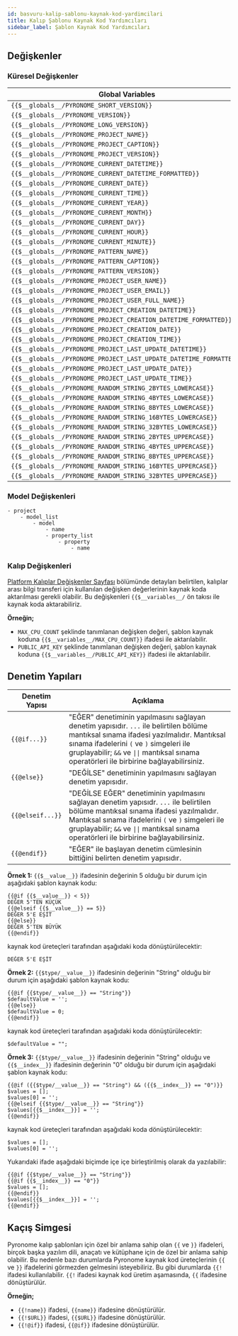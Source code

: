 ```yaml
---
id: basvuru-kalip-sablonu-kaynak-kod-yardimcilari
title: Kalıp Şablonu Kaynak Kod Yardımcıları
sidebar_label: Şablon Kaynak Kod Yardımcıları
---
```


<a id="aHeaderMenuAnchor" data-header-menu="Docs"></a>

## Değişkenler

### Küresel Değişkenler

| Global Variables | Description |
| --- | --- |
| `{{$__globals__/PYRONOME_SHORT_VERSION}}` |  |
| `{{$__globals__/PYRONOME_VERSION}}` |  |
| `{{$__globals__/PYRONOME_LONG_VERSION}}` |  |
| `{{$__globals__/PYRONOME_PROJECT_NAME}}` |  |
| `{{$__globals__/PYRONOME_PROJECT_CAPTION}}` |  |
| `{{$__globals__/PYRONOME_PROJECT_VERSION}}` |  |
| `{{$__globals__/PYRONOME_CURRENT_DATETIME}}` |  |
| `{{$__globals__/PYRONOME_CURRENT_DATETIME_FORMATTED}}` |  |
| `{{$__globals__/PYRONOME_CURRENT_DATE}}` |  |
| `{{$__globals__/PYRONOME_CURRENT_TIME}}` |  |
| `{{$__globals__/PYRONOME_CURRENT_YEAR}}` |  |
| `{{$__globals__/PYRONOME_CURRENT_MONTH}}` |  |
| `{{$__globals__/PYRONOME_CURRENT_DAY}}` |  |
| `{{$__globals__/PYRONOME_CURRENT_HOUR}}` |  |
| `{{$__globals__/PYRONOME_CURRENT_MINUTE}}` |  |
| `{{$__globals__/PYRONOME_PATTERN_NAME}}` |  |
| `{{$__globals__/PYRONOME_PATTERN_CAPTION}}` |  |
| `{{$__globals__/PYRONOME_PATTERN_VERSION}}` |  |
| `{{$__globals__/PYRONOME_PROJECT_USER_NAME}}` |  |
| `{{$__globals__/PYRONOME_PROJECT_USER_EMAIL}}` |  |
| `{{$__globals__/PYRONOME_PROJECT_USER_FULL_NAME}}` |  |
| `{{$__globals__/PYRONOME_PROJECT_CREATION_DATETIME}}` |  |
| `{{$__globals__/PYRONOME_PROJECT_CREATION_DATETIME_FORMATTED}}` |  |
| `{{$__globals__/PYRONOME_PROJECT_CREATION_DATE}}` |  |
| `{{$__globals__/PYRONOME_PROJECT_CREATION_TIME}}` |  |
| `{{$__globals__/PYRONOME_PROJECT_LAST_UPDATE_DATETIME}}` |  |
| `{{$__globals__/PYRONOME_PROJECT_LAST_UPDATE_DATETIME_FORMATTED}}` |  |
| `{{$__globals__/PYRONOME_PROJECT_LAST_UPDATE_DATE}}` |  |
| `{{$__globals__/PYRONOME_PROJECT_LAST_UPDATE_TIME}}` |  |
| `{{$__globals__/PYRONOME_RANDOM_STRING_2BYTES_LOWERCASE}}` |  |
| `{{$__globals__/PYRONOME_RANDOM_STRING_4BYTES_LOWERCASE}}` |  |
| `{{$__globals__/PYRONOME_RANDOM_STRING_8BYTES_LOWERCASE}}` |  |
| `{{$__globals__/PYRONOME_RANDOM_STRING_16BYTES_LOWERCASE}}` |  |
| `{{$__globals__/PYRONOME_RANDOM_STRING_32BYTES_LOWERCASE}}` |  |
| `{{$__globals__/PYRONOME_RANDOM_STRING_2BYTES_UPPERCASE}}` |  |
| `{{$__globals__/PYRONOME_RANDOM_STRING_4BYTES_UPPERCASE}}` |  |
| `{{$__globals__/PYRONOME_RANDOM_STRING_8BYTES_UPPERCASE}}` |  |
| `{{$__globals__/PYRONOME_RANDOM_STRING_16BYTES_UPPERCASE}}` |  |
| `{{$__globals__/PYRONOME_RANDOM_STRING_32BYTES_UPPERCASE}}` |  |

### Model Değişkenleri

```
- project
    - model_list
        - model
            - name
            - property_list
                - property
                    - name 
```

### Kalıp Değişkenleri

[Platform Kalıplar Değişkenler Sayfası](/latest/tr/docs/platform-kaliplar/#değişkenler-sayfası) bölümünde detayları belirtilen, kalıplar arası bilgi transferi için kullanılan değişken değerlerinin kaynak koda aktarılması gerekli olabilir. Bu değişkenleri `{{$__variables__/` ön takısı ile kaynak koda aktarabiliriz.

**Örneğin;**

- `MAX_CPU_COUNT` şeklinde tanımlanan değişken değeri, şablon kaynak koduna `{{$__variables__/MAX_CPU_COUNT}}` ifadesi ile aktarılabilir.
- `PUBLIC_API_KEY` şeklinde tanımlanan değişken değeri, şablon kaynak koduna `{{$__variables__/PUBLIC_API_KEY}}` ifadesi ile aktarılabilir.

## Denetim Yapıları

| Denetim Yapısı | Açıklama |
| --- | --- |
| `{{@if...}}` | "EĞER" denetiminin yapılmasını sağlayan denetim yapısıdır. `...` ile belirtilen bölüme mantıksal sınama ifadesi yazılmalıdır. Mantıksal sınama ifadelerini `(` ve `)` simgeleri ile gruplayabilir; `&&` ve `\|\|` mantıksal sınama operatörleri ile birbirine bağlayabilirsiniz. |
| `{{@else}}` | "DEĞİLSE" denetiminin yapılmasını sağlayan denetim yapısıdır. |
| `{{@elseif...}}` | "DEĞİLSE EĞER" denetiminin yapılmasını sağlayan denetim yapısıdr. `...` ile belirtilen bölüme mantıksal sınama ifadesi yazılmalıdır. Mantıksal sınama ifadelerini `(` ve `)` simgeleri ile gruplayabilir; `&&` ve `\|\|` mantıksal sınama operatörleri ile birbirine bağlayabilirsiniz. |
| `{{@endif}}` | "EĞER" ile başlayan denetim cümlesinin bittiğini belirten denetim yapısıdır. |

**Örnek 1:**
`{{$__value__}}` ifadesinin değerinin 5 olduğu bir durum için aşağıdaki şablon kaynak kodu:

```
{{@if {{$__value__}} < 5}}
DEĞER 5'TEN KÜÇÜK
{{@elseif {{$__value__}} == 5}}
DEĞER 5'E EŞİT
{{@else}}
DEĞER 5'TEN BÜYÜK
{{@endif}}
```

kaynak kod üreteçleri tarafından aşağıdaki koda dönüştürülecektir:

```
DEĞER 5'E EŞİT
```

**Örnek 2:**
`{{$type/__value__}}` ifadesinin değerinin "String" olduğu bir durum için aşağıdaki şablon kaynak kodu:

```
{{@if {{$type/__value__}} == "String"}}
$defaultValue = '';
{{@else}}
$defaultValue = 0;
{{@endif}}
```

kaynak kod üreteçleri tarafından aşağıdaki koda dönüştürülecektir:

```
$defaultValue = "";
```

**Örnek 3:**
`{{$type/__value__}}` ifadesinin değerinin "String" olduğu ve `{{$__index__}}` ifadesinin değerinin "0" olduğu bir durum için aşağıdaki şablon kaynak kodu: 

```
{{@if ({{$type/__value__}} == "String") && ({{$__index__}} == "0")}}
$values = [];
$values[0] = '';
{{@elseif {{$type/__value__}} == "String"}}
$values[{{$__index__}}] = '';
{{@endif}}
```

kaynak kod üreteçleri tarafından aşağıdaki koda dönüştürülecektir:

```
$values = [];
$values[0] = '';
```

Yukarıdaki ifade aşağıdaki biçimde içe içe birleştirilmiş olarak da yazılabilir:

```
{{@if {{$type/__value__}} == "String"}}
{{@if {{$__index__}} == "0"}}
$values = [];
{{@endif}}
$values[{{$__index__}}] = '';
{{@endif}}
```


## Kaçış Simgesi

Pyronome kalıp şablonları için özel bir anlama sahip olan `{{` ve `}}` ifadeleri, birçok başka yazılım dili, anaçatı ve kütüphane için de özel bir anlama sahip olabilir. Bu nedenle bazı durumlarda Pyronome kaynak kod üreteçlerinin `{{` ve `}}` ifadelerini görmezden gelmesini isteyebiliriz. Bu gibi durumlarda `{{!` ifadesi kullanılabilir. `{{!` ifadesi kaynak kod üretim aşamasında, `{{` ifadesine dönüştürülür.

**Örneğin;**

- `{{!name}}` ifadesi, `{{name}}` ifadesine dönüştürülür.
- `{{!$URL}}` ifadesi, `{{$URL}}` ifadesine dönüştürülür.
- `{{!@if}}` ifadesi, `{{@if}}` ifadesine dönüştürülür.
